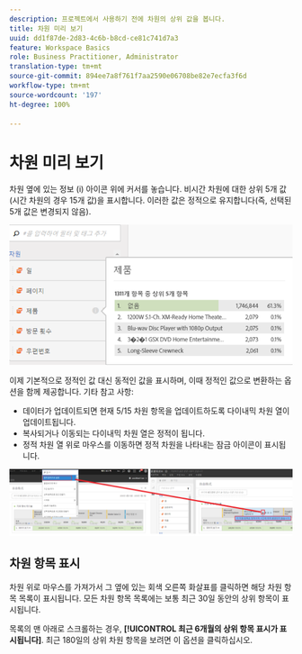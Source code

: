 ```yaml
---
description: 프로젝트에서 사용하기 전에 차원의 상위 값을 봅니다.
title: 차원 미리 보기
uuid: dd1f87de-2d83-4c6b-b8cd-ce81c741d7a3
feature: Workspace Basics
role: Business Practitioner, Administrator
translation-type: tm+mt
source-git-commit: 894ee7a8f761f7aa2590e06708be82e7ecfa3f6d
workflow-type: tm+mt
source-wordcount: '197'
ht-degree: 100%

---
```



# 차원 미리 보기

차원 옆에 있는 정보 (i) 아이콘 위에 커서를 놓습니다. 비시간 차원에 대한 상위 5개 값(시간 차원의 경우 15개 값)을 표시합니다. 이러한 값은 정적으로 유지합니다(즉, 선택된 5개 값은 변경되지 않음).

![](assets/dimension-preview.png)

이제 기본적으로 정적인 값 대신 동적인 값을 표시하며, 이때 정적인 값으로 변환하는 옵션을 함께 제공합니다. 기타 참고 사항:

* 데이터가 업데이트되면 현재 5/15 차원 항목을 업데이트하도록 다이내믹 차원 열이 업데이트됩니다.
* 복사되거나 이동되는 다이내믹 차원 열은 정적이 됩니다.
* 정적 차원 열 위로 마우스를 이동하면 정적 차원을 나타내는 잠금 아이콘이 표시됩니다.

![](assets/dimension_static.png)

## 차원 항목 표시

차원 위로 마우스를 가져가서 그 옆에 있는 회색 오른쪽 화살표를 클릭하면 해당 차원 항목 목록이 표시됩니다. 모든 차원 항목 목록에는 보통 최근 30일 동안의 상위 항목이 표시됩니다.

목록의 맨 아래로 스크롤하는 경우, **[!UICONTROL 최근 6개월의 상위 항목 표시가 표시됩니다]**. 최근 180일의 상위 차원 항목을 보려면 이 옵션을 클릭하십시오.
